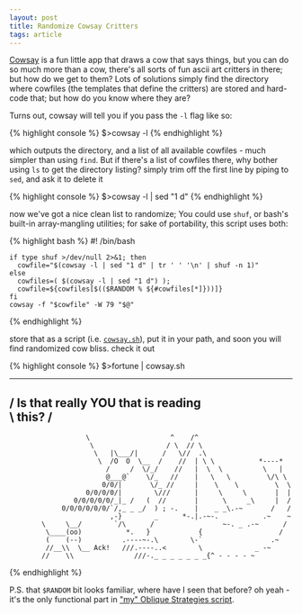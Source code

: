 ```yaml
---
layout: post
title: Randomize Cowsay Critters
tags: article
---
```


[Cowsay][1] is a fun little app that draws a cow that says things, but you can do so
much more than a cow, there's all sorts of fun ascii art critters in there; but
how do we get to them? <!--more--> Lots of solutions simply find the directory where
cowfiles (the templates that define the critters) are stored and hard-code that;
but how do you know where they are?

Turns out, cowsay will tell you if you pass the `-l` flag like so:

{% highlight console %}
    $>cowsay -l
{% endhighlight %}

which outputs the directory, and a list of all available cowfiles - much simpler
than using `find`. But if there's a list of cowfiles there, why bother using
`ls` to get the directory listing? simply trim off the first line by piping to
`sed`, and ask it to delete it

{% highlight console %}
    $>cowsay -l  | sed "1 d"
{% endhighlight %}

now we've got a nice clean list to randomize; You could use `shuf`, or bash's
built-in array-mangling utilities; for sake of portability, this script uses
both:


{% highlight bash %}
    #! /bin/bash
    
    if type shuf >/dev/null 2>&1; then
      cowfile="$(cowsay -l | sed "1 d" | tr ' ' '\n' | shuf -n 1)"
    else
      cowfiles=( $(cowsay -l | sed "1 d") );
      cowfile=${cowfiles[$(($RANDOM % ${#cowfiles[*]}))]}
    fi
    cowsay -f "$cowfile" -W 79 "$@"

{% endhighlight %}


store that as a script (i.e. [`cowsay.sh`][2]), put it in your path, and soon you
will find randomized cow bliss. check it out

{% highlight console %}
    $>fortune | cowsay.sh
 ____________________________________
/ Is that really YOU that is reading \
\ this?                              /
 ------------------------------------
                       \                    ^    /^
                        \                  / \  // \
                         \   |\___/|      /   \//  .\
                          \  /O  O  \__  /    //  | \ \           *----*
                            /     /  \/_/    //   |  \  \          \   |
                            @___@`    \/_   //    |   \   \         \/\ \
                           0/0/|       \/_ //     |    \    \         \  \
                       0/0/0/0/|        \///      |     \     \       |  |
                    0/0/0/0/0/_|_ /   (  //       |      \     _\     |  /
                 0/0/0/0/0/0/`/,_ _ _/  ) ; -.    |    _ _\.-~       /   /
                             ,-}        _      *-.|.-~-.           .~    ~
            \     \__/        `/\      /                 ~-. _ .-~      /
             \____(oo)           *.   }            {                   /
             (    (--)          .----~-.\        \-`                 .~
             //__\\  \__ Ack!   ///.----..<        \             _ -~
            //    \\               ///-._ _ _ _ _ _ _{^ - - - - ~


{% endhighlight %}




P.S. that `$RANDOM` bit looks familiar, where have I seen that before? oh yeah -
it's the only functional part in ["my" Oblique Strategies script][3].

[1]: http://cowsay.org/
[2]: https://github.com/JKirchartz/dotfiles/blob/master/scripts/cowsay.sh
[3]: https://github.com/JKirchartz/dotfiles/blob/master/scripts/ObliqueStrategies
